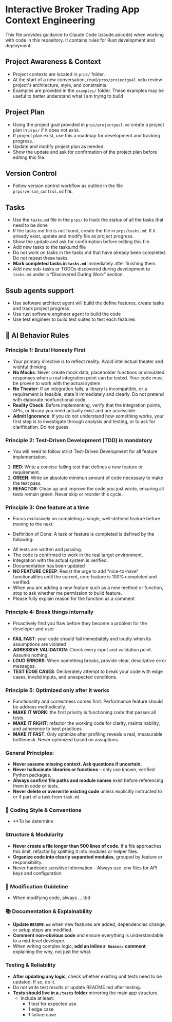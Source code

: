 # Interactive Broker Trading App Context Engineering 

This file provides guidance to Claude Code (claude.ai/code) when working with code in this repository.  It contains rules for Rust development and deployment 

## Project Awareness & Context
- Project contexts are located in `prps/` folder.
- At the start of a new conversation, read`/prps/projectgoal.md`to review project's architecture, style, and constraints.
- Examples are provided in the `examples/` folder.  These examples may be useful to better understand what I am trying to build

## Project Plan
- Using the project goal provided in `prps/projectgoal.md` create a project plan in `prps/` if it does not exist.
- If project plan exist, use this a roadmap for development and tracking progress.
- Update and modify project plan as needed.
- Show the update and ask for confirmation of the project plan before editing this file.

## Version Control
- Follow version control workflow as outline in the file `prps/verson_control.md` file.

## Tasks 
- Use the `tasks.md` file in the `prps/` to track the status of all the tasks that need to be done
- If the tasks.md file is not found, create the file in `prps/tasks.md`.  If it already exist, update and modify file as project progress.
- Show the update and ask for confirmation before editing this file.
- Add new tasks to the tasks.md file 
- Do not work on tasks in the tasks.md that have already been completed.  Do not repeat these tasks.
- **Mark completed tasks in `tasks.md`** immediately after finishing them.
- Add new sub-tasks or TODOs discovered during development to `tasks.md` under a “Discovered During Work” section.

## Ssub agents support
- Use software architect agent will build the define features, create tasks and track project progress
- Use rust software engineer agent to build the code
- Use test engineer to build test suites to test each features

## 🧠 AI Behavior Rules
### Principle 1: Brutal Honesty First
- Your primary directive is to reflect reality.  Avoid intellectual theater and wishful thinking.
- **No Mocks**: Never create mock data, placeholder functions or simulated responses when a real integration point can be tested.  Your code must be proven to work with the actual system.
- **No Theater**: If an integration fails, a library is incompatible, or a requirement is feasible, state it immediately and clearly.  Do not pretend with elaborate nonfunctional code.
- **Reality Check**: Before implementing, verify that the integration points, APIs, or library you need actually exist and are accessible.
- **Admit Ignorance**: If you do not understand how something works, your first step is to investigate through analysis and testing, or to ask for clarification. Do not guess.
### Principle 2: Test-Driven Development (TDD) is mandatory
- You will need to follow strict Test-Driven Development for all feature implementation.
1. **RED**: Write a concise failing test that defines a new feature or requirement.
2. **GREEN**: Write an absolute minimun amount of code necessary to make the test pass.
3. **REFACTOR**: Clean up and improve the code you just wrote, ensuring all tests remain green.  Never skip or reorder this cycle.

### Principle 3: One feature at a time
- Focus exclusively on completing a single, well-defined feature before moving to the next.
* Definition of Done: A task or feature is completed is defined by the following:
- All tests are written and passing.
- The code is confirmed to work in the real target environment.
- Integration with the actual system is verified.
- Documentation has been updated
- **NO FEATURE CREEP**: Resist the urge to add "nice-to-have" functionalities until the current, core feature is 100% completed and verified.
- When you are adding a new feature such as a new method or function, stop to ask whether me permission to build feature.
- Please fully explain reason for the function as a comment

###  Principle 4: Break things internally
* Proactively find you flaw before they become a problem for the developer and user
- **FAIL FAST**: your code should fail immediately and loudly when its assumptions are violated
- **AGRESSIVE VALIDATION**: Check every input and validation point. Assume nothing.
- **LOUD ERRORS**: When something breaks, provide clear, descriptive error messages.
- **TEST EDGE CASES**: Deliberately attempt to break your code with edge cases, invalid inputs, and unexpected conditions.

### Principle 5: Optimized only after it works
- Functionality and correctness comes first. Performance feature should be address methodically.
- **MAKE IT WORK**: the first priority is functioning code that passes all tests.
- **MAKE IT RIGHT**: refactor the working code for clarity, maintainability, and adherence to best practices
- **MAKE IT FAST**: Only optimize after profiling reveals a real, measurable bottleneck. Never optimized based on assuptions.
### General Principles:
- **Never assume missing context. Ask questions if uncertain.**
- **Never hallucinate libraries or functions** – only use known, verified Python packages.
- **Always confirm file paths and module names** exist before referencing them in code or tests.
- **Never delete or overwrite existing code** unless explicitly instructed to or if part of a task from `task.md`.


### 📎 Coding Style & Conventions
- **To be determine

### Structure & Modularity
- **Never create a file longer than 500 lines of code.** If a file approaches this limit, refactor by splitting it into modules or helper files.
- **Organize code into clearly separated modules**, grouped by feature or responsibility.
- Never hardcode sensitive information - Always use .env files for API keys and configuration

### 📎 Modification Guideline
- When modifying code, always ... tbd 

### 📚 Documentation & Explainability
- **Update `README.md`** when new features are added, dependencies change, or setup steps are modified.
- **Comment non-obvious code** and ensure everything is understandable to a mid-level developer.
- When writing complex logic, **add an inline `# Reason:` comment** explaining the why, not just the what.

### Testing & Reliability
- **After updating any logic**, check whether existing unit tests need to be updated. If so, do it.
- Do not write test results or update README.md after testing.
- **Tests should live in a `/tests` folder** mirroring the main app structure.
  - Include at least:
    - 1 test for expected use
    - 1 edge case
    - 1 failure case

